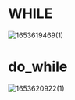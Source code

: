 # WHILE
![1653619469(1)](https://user-images.githubusercontent.com/68007558/170653882-babd9afc-44a4-4473-bd17-b82c045b2900.png)
# do_while
![1653620922(1)](https://user-images.githubusercontent.com/68007558/170658640-07a4f742-61ac-41db-81e5-feb1099ce57b.png)
